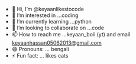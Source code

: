 - 👋 Hi, I’m @keyaanlikestocode
- 👀 I’m interested in ...coding
- 🌱 I’m currently learning ...python
- 💞️ I’m looking to collaborate on ...code
- 📫 How to reach me ...keyaan_boii (yt) and email keyaanhassan05062013@gmail.com
- 😄 Pronouns: ... bengali
- ⚡ Fun fact: ... likes cats

<!---
keyaanlikestocode/keyaanlikestocode is a ✨ special ✨ repository because its `README.md` (this file) appears on your GitHub profile.
You can click the Preview link to take a look at your changes.
--->
